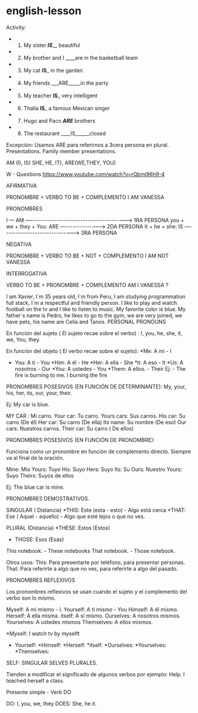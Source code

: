 # english-lesson
Activity: 
- 1. My sister ___IS_____ beautiful
- 2. My brother and I ____are in the basketball team 
- 3. My cat ____IS_____ in the garden
- 4. My friends ___ARE_____in the party 
- 5. My teacher ____IS_____ very intelligent
- 6. Thalía __IS___ a famous Mexican singer
- 7. Hugo and Paco ___ARE___ brothers 
- 8. The restaurant ____IS______closed

Excepción: Usamos ARE para referirnos a 3cera persona en plural.
Presentations. 
Family member presentations.

AM (I), IS( SHE, HE, IT), ARE(WE,THEY, YOU)


W -  Questions 
https://www.youtube.com/watch?v=rQbmi96h9-4 


AFIRMATIVA 

PRONOMBRE + VERBO TO BE + COMPLEMENTO 
       I                            AM                  VANESSA

PRONOMBRES

I — AM   —----------------------------------------> 1RA PERSONA
you + we + they + You: ARE —--------------> 2DA PERSONA
It + he + she: IS —-----------------------------> 3RA PERSONA

NEGATIVA 

PRONOMBRE + VERBO TO BE + NOT + COMPLEMENTO 
        I                         AM                 NOT    VANESSA

INTERROGATIVA

VERBO TO BE + PRONOMBRE + COMPLEMENTO 
         AM                        I                      VANESSA ?

I am Xavier, I´m 35 years old, I´m from Peru, I am studying programmation full stack, I´m a respectful and friendly person. I like to play and watch football on the tv  and I like to listen to music. My favorite color is blue. My father´s name is Pedro, he likes to go to the gym, we are very joined, we have pets, his name are Celia and Tanos.
PERSONAL PRONOUNS

En función del sujeto ( El sujeto recae sobre el verbo) : I, you, he, she, it, we, You, they.

En función del objeto ( El verbo recae sobre el sujeto): 
*Me: A mi  - I
* You: A ti - You
*Him:  A él - He
*Her: A ella - She
*it: A eso - It
*Us: A nosotros - Our
*You:  A ustedes - You
*Them: A ellos. - Their
Ej: - The fire is burning to me.
I burning the fire


PRONOMBRES POSESIVOS (EN FUNCIÓN DE DETERMINANTE): My, your, his, her, its, our, your, their.
 
Ej: My car is blue.

MY CAR : Mi carro.
Your car: Tu carro.
Yours cars: Sus carros.
His car: Su carro (De él)
Her car: Su carro (De ella)
Its name: Su nombre (De eso)
Our cars: Nuestros carros. 
Their car: Su carro ( De ellos)



PRONOMBRES POSESIVOS (EN FUNCIÓN DE PRONOMBRE):

 Funciona como un pronombre en función de complemento directo. Siempre va al final de la oración.

Mine: Mio
Yours: Tuyo
His: Suyo
Hers: Suyo
Its: Su
Ours: Nuestro
Yours: Suyo 
Theirs: Suyos de ellos

Ej: The blue car is mine. 


PRONOMBRES DEMOSTRATIVOS.
 
SINGULAR ( Distancia)
*THIS: Este (esta - esto) - Algo está cerca
*THAT: Ese ( Aquel - aquello) - Algo que esté lejos o que no ves.

PLURAL (Distancia)
*THESE: Estos (Estos)
* THOSE: Esos (Esas)

This notebook. - These notebooks
That notebook. - Those notebook.

Otros usos: 
This: Para presentarte por teléfono, para presentar personas.
That: Para referirte a algo que no ves, para referirte a algo del pasado.

PRONOMBRES REFLEXIVOS 

Los pronombres reflexivos se usan cuando el sujeto y el complemento del verbo son lo mismo.

Myself: A mi mismo - I.
Yourself: A ti mismo - You
Himself:  A él mismo.
Herself: A ella misma.
itself:  A sí mismo.
Ourselves: A nosotros mismos.
Yourselves: A ustedes mismos
Themselves: A ellos mismos. 


*Myself: I watch tv by myselft
* Yourself:
*Himself:
*Herself:
*itself:
*Ourselves:
*Yourselves:
*Themselves:

SELF: SINGULAR 
SELVES PLURALES.

Tienden a modificar el significado de  algunos verbos por ejemplo: Help. 
 I teached herself a class.

Presente simple - Verb DO

DO: I, you, we, they
DOES: She, he it. 
